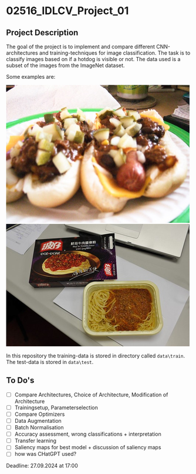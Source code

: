 # 02516_IDLCV_Project_01

## Project Description

The goal of the project is to implement and compare different CNN-architectures and training-techniques for image classification. The task is to classify images based on if a hotdog is visible or not. The data used is a subset of the images from the ImageNet dataset.

Some examples are:

![hotdog](docs/chilidog%20(12).jpg) ![no hotdog](docs/food%20(15).jpg)

In this repository the training-data is stored in directory called `data\train`. The test-data is stored in `data\test`.

## To Do's

- [ ] Compare Architectures, Choice of Architecture, Modification of Architecture
- [ ] Trainingsetup, Parameterselection
- [ ] Compare Optimizers
- [ ] Data Augmentation
- [ ] Batch Normalisation
- [ ] Accuracy assessment, wrong classifications + interpretation
- [ ] Transfer learning
- [ ] Saliency maps for best model + discussion of saliency maps
- [ ] how was CHatGPT used?

Deadline: 27.09.2024 at 17:00